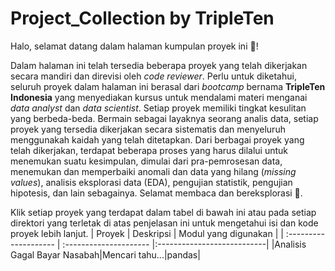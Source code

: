 # Project_Collection by TripleTen
Halo, selamat datang dalam halaman kumpulan proyek ini 👋!

Dalam halaman ini telah tersedia beberapa proyek yang telah dikerjakan secara mandiri dan direvisi oleh *code reviewer*. Perlu untuk diketahui, seluruh proyek dalam halaman ini berasal dari *bootcamp* bernama **TripleTen Indonesia** yang menyediakan kursus untuk mendalami materi menganai *data analyst* dan *data scientist*. Setiap proyek memiliki tingkat kesulitan yang berbeda-beda. Bermain sebagai layaknya seorang analis data, setiap proyek yang tersedia dikerjakan secara sistematis dan menyeluruh menggunakah kaidah yang telah ditetapkan. Dari berbagai proyek yang telah dikerjakan, terdapat beberapa proses yang harus dilalui untuk menemukan suatu kesimpulan, dimulai dari pra-pemrosesan data, menemukan dan memperbaiki anomali dan data yang hilang (*missing values*), analisis eksplorasi data (EDA), pengujian statistik, pengujian hipotesis, dan lain sebagainya. Selamat membaca dan bereksplorasi 🚀.

Klik setiap proyek yang terdapat dalam tabel di bawah ini atau pada setiap direktori yang terletak di atas penjelasan ini untuk mengetahui isi dan kode proyek lebih lanjut.
| Proyek              | Deskripsi                 | Modul yang digunakan         |
| :-------------------- | :--------------------- |:---------------------------|
|Analisis Gagal Bayar Nasabah|Mencari tahu...|pandas|
